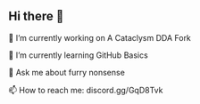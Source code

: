 ## Hi there 👋

 🔭 I’m currently working on A Cataclysm DDA Fork

 🌱 I’m currently learning GitHub Basics

 💬 Ask me about furry nonsense

 📫 How to reach me: discord.gg/GqD8Tvk

